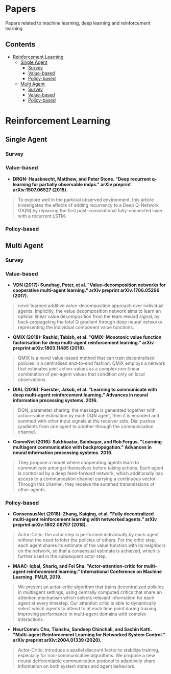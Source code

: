 # Papers
Papers related to machine learning, deep learning and reinforcement learning

## Contents
* [Reinforcement Learning](#reinforcement-Learning)
  * [Single Agent](#single-agent)
    * [Survey](#survey)
    * [Value-based](#value-based)
    * [Policy-based](#policy-based)
  * [Multi Agent](#multi-agent)
    * [Survey](#survey)
    * [Value-based](#value-based)
    * [Policy-based](#policy-based)


# Reinforcement Learning

## Single Agent
### Survey

### Value-based

- **DRQN: Hausknecht, Matthew, and Peter Stone. "Deep recurrent q-learning for partially observable mdps." arXiv preprint arXiv:1507.06527 (2015).**
> To explore well in the particial observed environment, this article investigates the effects of adding recurrency to a Deep Q-Network (DQN) by replacing the first post-convolutional fully-connected layer with a recurrent LSTM. 


### Policy-based


## Multi Agent

### Survey

### Value-based
- **VDN (2017): Sunehag, Peter, et al. "Value-decomposition networks for cooperative multi-agent learning." arXiv preprint arXiv:1706.05296 (2017).**
> novel learned additive value-decomposition approach over individual agents. Implicitly, the value decomposition network aims to learn an optimal linear value decomposition from the team reward signal, by back-propagating the total Q gradient through deep neural networks representing the individual component value functions. 

- **QMIX (2018): Rashid, Tabish, et al. "QMIX: Monotonic value function factorisation for deep multi-agent reinforcement learning." arXiv preprint arXiv:1803.11485 (2018).**
> QMIX is a novel value-based method that can train decentralised policies in a centralised end-to-end fashion. QMIX employs a network that estimates joint
action-values as a complex non-linear combination of per-agent values that condition only on local observations.

- **DIAL (2016): Foerster, Jakob, et al. "Learning to communicate with deep multi-agent reinforcement learning." Advances in neural information processing systems. 2016.**
> DQN, parameter sharing: the message is generated together with action-value estimation by each DQN agent, then it is encoded and summed with other input signals at the receiver side. Dial pushes gradients from one agent to another through the communication channel.

- **CommNet (2016): Sukhbaatar, Sainbayar, and Rob Fergus. "Learning multiagent communication with backpropagation." Advances in neural information processing systems. 2016.**
> They propose a model where cooperating agents learn to communicate amongst themselves before taking actions. Each agent is controlled by a deep feed-forward network, which additionally has access to a communication channel carrying a continuous vector. Through this channel, they receive the summed transmissions of other agents.

### Policy-based

- **ConsensusNet (2018): Zhang, Kaiqing, et al. "Fully decentralized multi-agent reinforcement learning with networked agents." arXiv preprint arXiv:1802.08757 (2018).**
> Actor-Critic: the actor step is performed individually by each agent without the need to infer the policies of others. For the critic step, each agent shares its estimate of the value function with its neighbors on the network, so that a consensual estimate is achieved, which is further used in the subsequent actor step.

- **MAAC: Iqbal, Shariq, and Fei Sha. "Actor-attention-critic for multi-agent reinforcement learning." International Conference on Machine Learning. PMLR, 2019.**
> We present an actor-critic algorithm that trains decentralized policies in multiagent settings, using centrally computed critics that share an attention mechanism which selects relevant information for each agent at every timestep. Our attention critic is able to dynamically select which agents to attend to at each time point during training, improving performance in multi-agent domains with complex interactions.

- **NeurComm: Chu, Tianshu, Sandeep Chinchali, and Sachin Katti. "Multi-agent Reinforcement Learning for Networked System Control." arXiv preprint arXiv:2004.01339 (2020).**
> Actor-Critic: introduce a spatial discount factor to stabilize training, especially for non-communicative algorithms. We propose a new neural defferentiable communication protocol to adaptively share information on both system states and agent behaviors. 

